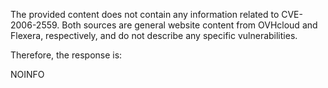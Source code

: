 The provided content does not contain any information related to CVE-2006-2559. Both sources are general website content from OVHcloud and Flexera, respectively, and do not describe any specific vulnerabilities.

Therefore, the response is:

NOINFO